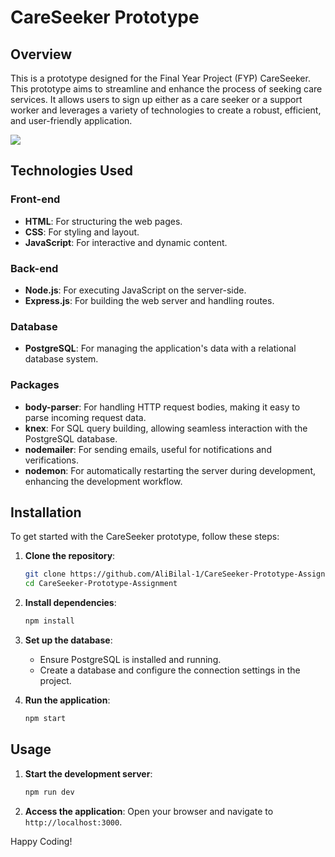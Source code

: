 # CareSeeker Prototype

## Overview
This is a prototype designed for the Final Year Project (FYP) CareSeeker. This prototype aims to streamline and enhance the process of seeking care services. It allows users to sign up either as a care seeker or a support worker and leverages a variety of technologies to create a robust, efficient, and user-friendly application.

![](https://github.com/MrAliBilal/CareSeeker-Prototype-Assignment/blob/main/Output%20Images/4.%20Login%20page.png)

## Technologies Used

### Front-end
- **HTML**: For structuring the web pages.
- **CSS**: For styling and layout.
- **JavaScript**: For interactive and dynamic content.

### Back-end
- **Node.js**: For executing JavaScript on the server-side.
- **Express.js**: For building the web server and handling routes.

### Database
- **PostgreSQL**: For managing the application's data with a relational database system.

### Packages
- **body-parser**: For handling HTTP request bodies, making it easy to parse incoming request data.
- **knex**: For SQL query building, allowing seamless interaction with the PostgreSQL database.
- **nodemailer**: For sending emails, useful for notifications and verifications.
- **nodemon**: For automatically restarting the server during development, enhancing the development workflow.

## Installation

To get started with the CareSeeker prototype, follow these steps:

1. **Clone the repository**:
    ```sh
    git clone https://github.com/AliBilal-1/CareSeeker-Prototype-Assignment.git
    cd CareSeeker-Prototype-Assignment
    ```

2. **Install dependencies**:
    ```sh
    npm install
    ```

3. **Set up the database**:
    - Ensure PostgreSQL is installed and running.
    - Create a database and configure the connection settings in the project.

4. **Run the application**:
    ```sh
    npm start
    ```

## Usage

1. **Start the development server**:
    ```sh
    npm run dev
    ```

2. **Access the application**:
    Open your browser and navigate to `http://localhost:3000`.

Happy Coding!
